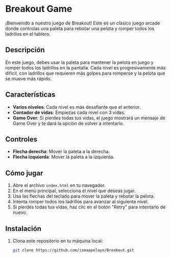 # Breakout Game

¡Bienvenido a nuestro juego de Breakout! Este es un clásico juego arcade donde controlas una paleta para rebotar una pelota y romper todos los ladrillos en el tablero.

## Descripción

En este juego, debes usar la paleta para mantener la pelota en juego y romper todos los ladrillos en la pantalla. Cada nivel es progresivamente más difícil, con ladrillos que requieren más golpes para romperse y la pelota que se mueve más rápido.

## Características

- **Varios niveles**: Cada nivel es más desafiante que el anterior.
- **Contador de vidas**: Empiezas cada nivel con 3 vidas.
- **Game Over**: Si pierdes todas tus vidas, el juego mostrará un mensaje de Game Over y te dará la opción de volver a intentarlo.

## Controles

- **Flecha derecha**: Mover la paleta a la derecha.
- **Flecha izquierda**: Mover la paleta a la izquierda.

## Cómo jugar

1. Abre el archivo `index.html` en tu navegador.
2. En el menú principal, selecciona el nivel que deseas jugar.
3. Usa las flechas del teclado para mover la paleta y rebotar la pelota.
4. Intenta romper todos los ladrillos para avanzar al siguiente nivel.
5. Si pierdes todas tus vidas, haz clic en el botón "Retry" para intentarlo de nuevo.

## Instalación

1. Clona este repositorio en tu máquina local:
   ```sh
   git clone https://github.com/ismaapelayo/Breakout.git
